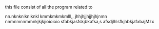 this file consist of all the program related to

nn.nknknlknlknkl
kmmkmkmkmlll,,
jhhjhjjhjjhjhjnmn
nnmnmnnmmnkjkjkjioioioio
sfabkjasfskjbkafsa,s
afsdjlhlsfkjhbkjafxbajMzx
